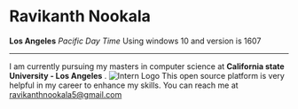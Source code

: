 # Ravikanth Nookala   
**Los Angeles**  _Pacific Day Time_   Using windows 10 and version is 1607
*******************************************************************************************************************************************
I am currently pursuing my masters in computer science at  **California state University - Los Angeles** . ![Intern Logo](http://placekitten.com/g/1200/300)
This open source platform is very helpful in my career to enhance my skills. You can reach me at ravikanthnookala5@gmail.com
